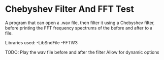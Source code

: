 # Chebyshev Filter And FFT Test
A program that can open a .wav file, then filter it using a Chebyshev filter, before printing the FFT frequency spectrums of the before and after to a file.

Libraries used:
-LibSndFile
-FFTW3

TODO:
    Play the wav file before and after the filter
    Allow for dynamic options
